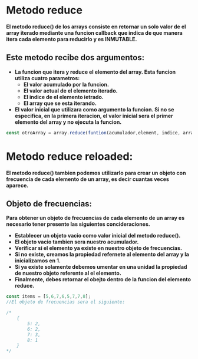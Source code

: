 # Metodo reduce

**El metodo reduce() de los arrays consiste en retornar un solo valor de el array iterado mediante una funcion callback que indica de que manera itera cada elemento para reducirlo y es INMUTABLE.**

## Este metodo recibe dos argumentos: 

- **La funcion que itera y reduce el elemento del array. Esta funcion utiliza cuatro parametros:**
	- **El valor acumulado por la funcion.**
	- **El valor actual de el elemento iterado.**
	- **El indice de el elemento ietrado.**
	- **El array que se esta iterando.**
- **El valor inicial que utilizara como argumento la funcion. Si no se especifica, en la primera iteracion, el valor inicial sera el primer elemento del array y no ejecuta la funcion.**

```javascript
const otroArray = array.reduce(funtion(acumulador,element, indice, array), valorInicial);
```

# Metodo reduce reloaded:

**El metodo reduce() tambien podemos utilizarlo para crear un objeto con frecuencia de cada elemento de un array, es decir cuantas veces aparece.**

## Objeto de frecuencias:

**Para obtener un objeto de frecuencias de cada elemento de un array es necesario tener presente las siguientes concideraciones.**

- **Establecer un objeto vacio como valor inicial del metodo reduce().**
- **El objeto vacio tambien sera nuestro acumulador.**
- **Verificar si el elemento ya existe en nuestro objeto de frecuencias.**
- **Si no existe, creamos la propiedad refernete al elemento del array y la inicializamos en 1.**
- **Si ya existe solamente debemos umentar en una unidad la propiedad de nuestro objeto referente al el elemento.**
- **Finalmente, debes retornar el obejto dentro de la funcion del elemento reduce.**

```javascript
const items = [5,6,7,6,5,7,7,8];
//El objeto de frecuencias sera el siguiente:

/*
    {
        5: 2,
        6: 2,
        7: 3,
        8: 1
    }
*/
```
